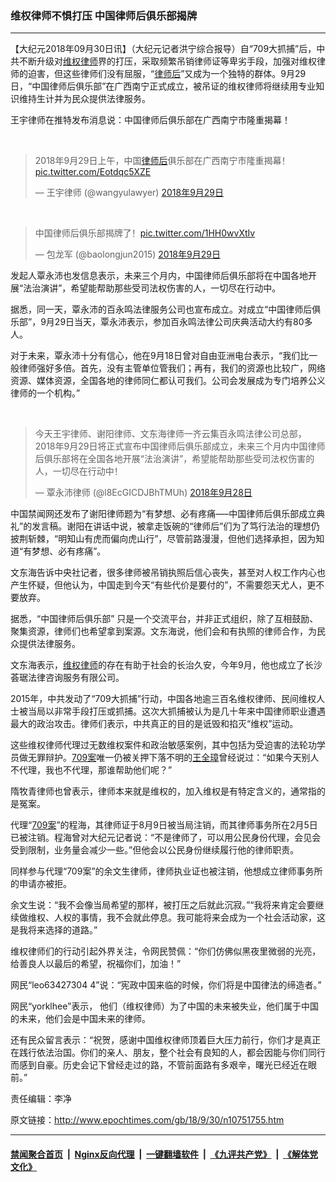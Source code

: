 ### 维权律师不惧打压 中国律师后俱乐部揭牌
------------------------

<p>【大纪元2018年09月30日讯】（大纪元记者洪宁综合报导）自“709大抓捕”后，中共不断升级对<a href="http://www.epochtimes.com/gb/tag/%E7%BB%B4%E6%9D%83%E5%BE%8B%E5%B8%88.html">维权律师</a>界的打压，采取频繁吊销律师证等卑劣手段，加强对维权律师的迫害，但这些律师们没有屈服，“<a href="http://www.epochtimes.com/gb/tag/%E5%BE%8B%E5%B8%88%E5%90%8E.html">律师后</a>”又成为一个独特的群体。9月29日，“中国律师后俱乐部”在广西南宁正式成立，被吊证的维权律师将继续用专业知识维持生计并为民众提供法律服务。</p>
<p>王宇律师在推特发布消息说：中国律师后俱乐部在广西南宁市隆重揭幕！</p>
</p>
<p>&nbsp;</p>
<blockquote class="twitter-tweet" data-lang="zh-tw">
<p dir="ltr" lang="zh">2018年9月29日上午，中国<a href="http://www.epochtimes.com/gb/tag/%E5%BE%8B%E5%B8%88%E5%90%8E.html">律师后</a>俱乐部在广西南宁市隆重揭幕！<a href="https://t.co/Eotdqc5XZE">pic.twitter.com/Eotdqc5XZE</a></p>
<p>— 王宇律师 (@wangyulawyer) <a href="https://twitter.com/wangyulawyer/status/1046163478103437314?ref_src=twsrc%5Etfw">2018年9月29日</a></p></blockquote>
<p><script async src="https://platform.twitter.com/widgets.js" charset="utf-8"></script>
</p>
<p>&nbsp;</p>
<blockquote class="twitter-tweet" data-lang="zh-tw">
<p dir="ltr" lang="zh">中国律师后俱乐部揭牌了！<a href="https://t.co/1HH0wvXtIv">pic.twitter.com/1HH0wvXtIv</a></p>
<p>— 包龙军 (@baolongjun2015) <a href="https://twitter.com/baolongjun2015/status/1045987785008717824?ref_src=twsrc%5Etfw">2018年9月29日</a></p></blockquote>
<p><script async src="https://platform.twitter.com/widgets.js" charset="utf-8"></script>
<p>发起人覃永沛也发信息表示，未来三个月内，中国律师后俱乐部将在中国各地开展“法治演讲”，希望能帮助那些受司法权伤害的人，一切尽在行动中。</p>
<p>据悉，同一天，覃永沛的百永鸣法律服务公司也宣布成立。对成立“中国律师后俱乐部”，9月29日当天，覃永沛表示，参加百永鸣法律公司庆典活动大约有80多人。</p>
<p>对于未来，覃永沛十分有信心，他在9月18日曾对自由亚洲电台表示，“我们比一般律师强好多倍。首先，没有主管单位管我们；再有，我们的资源也比较广，网络资源、媒体资源，全国各地的律师同仁都认可我们。公司会发展成为专门培养公义律师的一个机构。”</p>
</p>
<p>&nbsp;</p>
<blockquote class="twitter-tweet" data-lang="zh-tw">
<p dir="ltr" lang="zh">今天王宇律师、谢阳律师、文东海律师一齐云集百永鸣法律公司总部，2018年9月29日将正式宣布中国律师后俱乐部成立，未来三个月内中国律师后俱乐部将在全国各地开展“法治演讲”，希望能帮助那些受司法权伤害的人，一切尽在行动中！</p>
<p>— 覃永沛律师 (@l8EcGICDJBhTMUh) <a href="https://twitter.com/l8EcGICDJBhTMUh/status/1045686175175004165?ref_src=twsrc%5Etfw">2018年9月28日</a></p></blockquote>
<p><script async src="https://platform.twitter.com/widgets.js" charset="utf-8"></script>
<p>中国禁闻网还发布了谢阳律师题为“有梦想、必有疼痛—–中国律师后俱乐部成立典礼”的发言稿。谢阳在讲话中说，被拿走饭碗的“律师后”们为了笃行法治的理想仍披荆斩棘，“明知山有虎而偏向虎山行”，尽管前路漫漫，但他们选择承担，因为知道“有梦想、必有疼痛”。</p>
<p>文东海告诉中央社记者，很多律师被吊销执照后信心丧失，甚至对人权工作内心也产生怀疑，但他认为，中国走到今天“有些代价是要付的”，不需要怨天尤人，更不要放弃。</p>
<p>据悉，“中国律师后俱乐部” 只是一个交流平台，并非正式组织，除了互相鼓励、聚集资源，律师们也希望拿到案源。文东海说，他们会和有执照的律师合作，为民众提供法律服务。</p>
<p>文东海表示，<a href="http://www.epochtimes.com/gb/tag/%E7%BB%B4%E6%9D%83%E5%BE%8B%E5%B8%88.html">维权律师</a>的存在有助于社会的长治久安，今年9月，他也成立了长沙荟琚法律咨询服务有限公司。</p>
<p>2015年，中共发动了“709大抓捕”行动，中国各地逾三百名维权律师、民间维权人士被当局以非常手段打压或抓捕。这次大抓捕被认为是几十年来中国律师职业遭遇最大的政治攻击。律师们表示，中共真正的目的是诋毁和掐灭“维权”运动。</p>
<p>这些维权律师代理过无数维权案件和政治敏感案例，其中包括为受迫害的法轮功学员做无罪辩护。<a href="http://www.epochtimes.com/gb/tag/709%E6%A1%88.html">709案</a>唯一仍被关押下落不明的<a href="http://www.epochtimes.com/gb/tag/%E7%8E%8B%E5%85%A8%E7%92%8B.html">王全璋</a>曾经说过：“如果今天别人不代理，我也不代理，那谁帮助他们呢？”</p>
<p>隋牧青律师也曾表示，律师本来就是维权的，加入维权是有特定含义的，通常指的是冤案。</p>
<p>代理“<a href="http://www.epochtimes.com/gb/tag/709%E6%A1%88.html">709案</a>”的程海，其律师证于8月9日被当局注销，而其律师事务所在2月5日已被注销。程海曾对大纪元记者说：“不是律师了，可以用公民身份代理，会见会受到限制，业务量会减少一些。”但他会以公民身份继续履行他的律师职责。</p>
<p>同样参与代理“709案”的余文生律师，律师执业证也被注销，他想成立律师事务所的申请亦被拒。</p>
<p>余文生说：“我不会像当局希望的那样，被打压之后就此沉寂。”“我将来肯定会要继续做维权、人权的事情，我不会就此停息。我可能将来会成为一个社会活动家，这是我将来选择的道路。”</p>
<p>维权律师们的行动引起外界关注，令网民赞佩：“你们仿佛似黑夜里微弱的光亮，给善良人以最后的希望，祝福你们，加油！”</p>
<p>网民“leo63427304 4”说：“宪政中国来临的时候，你们将是中国律法的缔造者。”</p>
<p>网民“yorklhee”表示， 他们（维权律师）为了中国的未来被失业，他们属于中国的未来，他们会是中国未来的律师。</p>
<p>还有民众留言表示：“祝贺，感谢中国维权律师顶着巨大压力前行，你们才是真正在践行依法治国。你们的亲人、朋友，整个社会有良知的人，都会因能与你们同行而感到自豪。历史会记下曾经走过的路，不管前面路有多艰辛，曙光已经近在眼前。”</p>
<p>责任编辑：李净</p>

原文链接：http://www.epochtimes.com/gb/18/9/30/n10751755.htm


------------------------
#### [禁闻聚合首页](https://github.com/gfw-breaker/banned-news/blob/master/README.md) &nbsp;|&nbsp; [Nginx反向代理](https://github.com/gfw-breaker/open-proxy/blob/master/README.md) &nbsp;|&nbsp; [一键翻墙软件](https://github.com/gfw-breaker/nogfw/blob/master/README.md) &nbsp;|&nbsp; [《九评共产党》](https://github.com/gfw-breaker/9ping.md/blob/master/README.md#九评之一评共产党是什么) &nbsp;|&nbsp; [《解体党文化》](https://github.com/gfw-breaker/jtdwh.md/blob/master/README.md#绪论)